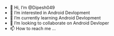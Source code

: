 - 👋 Hi, I’m @Dipesh049
- 👀 I’m interested in Android Devlopment
- 🌱 I’m currently learning Android Devlopment
- 💞️ I’m looking to collaborate on Android Devloper
- 📫 How to reach me ...

<!---
Dipesh049/Dipesh049 is a ✨ special ✨ repository because its `README.md` (this file) appears on your GitHub profile.
You can click the Preview link to take a look at your changes.
--->
